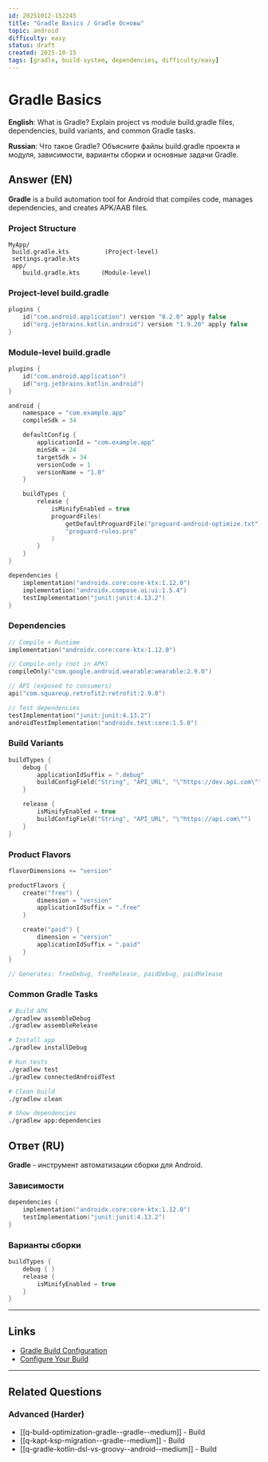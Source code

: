 ```yaml
---
id: 20251012-152245
title: "Gradle Basics / Gradle Основы"
topic: android
difficulty: easy
status: draft
created: 2025-10-15
tags: [gradle, build-system, dependencies, difficulty/easy]
---
```

# Gradle Basics

**English**: What is Gradle? Explain project vs module build.gradle files, dependencies, build variants, and common Gradle tasks.

**Russian**: Что такое Gradle? Объясните файлы build.gradle проекта и модуля, зависимости, варианты сборки и основные задачи Gradle.

## Answer (EN)

**Gradle** is a build automation tool for Android that compiles code, manages dependencies, and creates APK/AAB files.

### Project Structure

```
MyApp/
 build.gradle.kts          (Project-level)
 settings.gradle.kts
 app/
    build.gradle.kts      (Module-level)
```

### Project-level build.gradle

```kotlin
plugins {
    id("com.android.application") version "8.2.0" apply false
    id("org.jetbrains.kotlin.android") version "1.9.20" apply false
}
```

### Module-level build.gradle

```kotlin
plugins {
    id("com.android.application")
    id("org.jetbrains.kotlin.android")
}

android {
    namespace = "com.example.app"
    compileSdk = 34

    defaultConfig {
        applicationId = "com.example.app"
        minSdk = 24
        targetSdk = 34
        versionCode = 1
        versionName = "1.0"
    }

    buildTypes {
        release {
            isMinifyEnabled = true
            proguardFiles(
                getDefaultProguardFile("proguard-android-optimize.txt"),
                "proguard-rules.pro"
            )
        }
    }
}

dependencies {
    implementation("androidx.core:core-ktx:1.12.0")
    implementation("androidx.compose.ui:ui:1.5.4")
    testImplementation("junit:junit:4.13.2")
}
```

### Dependencies

```kotlin
// Compile + Runtime
implementation("androidx.core:core-ktx:1.12.0")

// Compile-only (not in APK)
compileOnly("com.google.android.wearable:wearable:2.9.0")

// API (exposed to consumers)
api("com.squareup.retrofit2:retrofit:2.9.0")

// Test dependencies
testImplementation("junit:junit:4.13.2")
androidTestImplementation("androidx.test:core:1.5.0")
```

### Build Variants

```kotlin
buildTypes {
    debug {
        applicationIdSuffix = ".debug"
        buildConfigField("String", "API_URL", "\"https://dev.api.com\"")
    }

    release {
        isMinifyEnabled = true
        buildConfigField("String", "API_URL", "\"https://api.com\"")
    }
}
```

### Product Flavors

```kotlin
flavorDimensions += "version"

productFlavors {
    create("free") {
        dimension = "version"
        applicationIdSuffix = ".free"
    }

    create("paid") {
        dimension = "version"
        applicationIdSuffix = ".paid"
    }
}

// Generates: freeDebug, freeRelease, paidDebug, paidRelease
```

### Common Gradle Tasks

```bash
# Build APK
./gradlew assembleDebug
./gradlew assembleRelease

# Install app
./gradlew installDebug

# Run tests
./gradlew test
./gradlew connectedAndroidTest

# Clean build
./gradlew clean

# Show dependencies
./gradlew app:dependencies
```

## Ответ (RU)

**Gradle** - инструмент автоматизации сборки для Android.

### Зависимости

```kotlin
dependencies {
    implementation("androidx.core:core-ktx:1.12.0")
    testImplementation("junit:junit:4.13.2")
}
```

### Варианты сборки

```kotlin
buildTypes {
    debug { }
    release {
        isMinifyEnabled = true
    }
}
```

---

## Links

- [Gradle Build Configuration](https://developer.android.com/build)
- [Configure Your Build](https://developer.android.com/studio/build)

---

## Related Questions

### Advanced (Harder)
- [[q-build-optimization-gradle--gradle--medium]] - Build
- [[q-kapt-ksp-migration--gradle--medium]] - Build
- [[q-gradle-kotlin-dsl-vs-groovy--android--medium]] - Build
